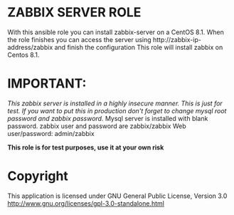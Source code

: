 # ZABBIX SERVER ROLE
With this ansible role you can install zabbix-server on a CentOS 8.1.
When the role finishes you can access the server using http://zabbix-ip-address/zabbix and finish the configuration
This role will install zabbix on Centos 8.1.

# IMPORTANT:
*This zabbix server is installed in a highly insecure manner. This is just for test. If you want to put this in production don't forget to change mysql root password and zabbix password.*
Mysql server is installed with blank password.
zabbix user and password are zabbix/zabbix
Web user/password: admin/zabbix

**This role is for test purposes, use it at your own risk**

# Copyright 
This application is licensed under GNU General Public License, Version 3.0 http://www.gnu.org/licenses/gpl-3.0-standalone.html